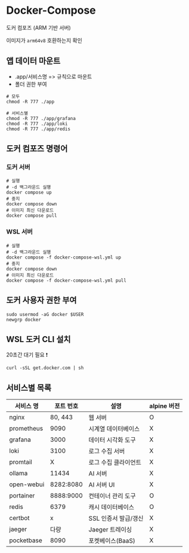 # Docker-Compose

도커 컴포즈 (ARM 기반 서버)

이미지가 `arm64v8` 호환하는지 확인

## 앱 데이터 마운트

- .app/서비스명 => 규칙으로 마운트
- 폴더 권한 부여

```shell
# 모두
chmod -R 777 ./app

# 서비스별
chmod -R 777 ./app/grafana
chmod -R 777 ./app/loki
chmod -R 777 ./app/redis
```

## 도커 컴포즈 명령어

### 도커 서버

```shell
# 실행
# -d 백그라운드 실행
docker compose up
# 중지
docker compose down
# 이미지 최신 다운로드
docker compose pull
```

### WSL 서버

```shell
# 실행
# -d 백그라운드 실행
docker compose -f docker-compose-wsl.yml up
# 중지
docker compose down
# 이미지 최신 다운로드
docker compose -f docker-compose-wsl.yml pull
```

## 도커 사용자 권한 부여

```shell
sudo usermod -aG docker $USER
newgrp docker
```

## WSL 도커 CLI 설치

20초간 대기 필요 ❗

```shell
curl -sSL get.docker.com | sh
```

## 서비스별 목록

| 서비스 명  | 포트 번호 | 설명                 | alpine 버전 |
| ---------- | --------- | -------------------- | ----------- |
| nginx      | 80, 443   | 웹 서버              | O           |
| prometheus | 9090      | 시계열 데이터베이스  | X           |
| grafana    | 3000      | 데이터 시각화 도구   | X           |
| loki       | 3100      | 로그 수집 서버       | X           |
| promtail   | X         | 로그 수집 클라이언트 | X           |
| ollama     | 11434     | AI 서버              | X           |
| open-webui | 8282:8080 | AI 서버 UI           | X           |
| portainer  | 8888:9000 | 컨테이너 관리 도구   | O           |
| redis      | 6379      | 캐시 데이터베이스    | O           |
| certbot    | x         | SSL 인증서 발급/갱신 | X           |
| jaeger     | 다량      | Jaeger 트레이싱      | X           |
| pocketbase | 8090      | 포켓베이스(BaaS)     | X           |
